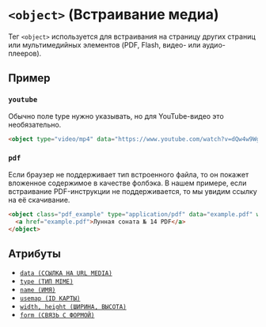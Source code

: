 # `<object>` (Встраивание медиа)

Тег `<object>` используется для встраивания на страницу других страниц или мультимедийных элементов (PDF, Flash, видео- или аудио-плееров).

## Пример

### `youtube`

Обычно поле type нужно указывать, но для YouTube-видео это необязательно.

```html
<object type="video/mp4" data="https://www.youtube.com/watch?v=dQw4w9WgXcQ" width="1280" height="720"></object>
```

### `pdf`

Если браузер не поддерживает тип встроенного файла, то он покажет вложенное содержимое в качестве фолбэка. В нашем примере, если встраивание PDF-инструкции не поддерживается, то мы увидим ссылку на её скачивание.

```html
<object class="pdf_example" type="application/pdf" data="example.pdf" width="600" height="700">
  <a href="example.pdf">Лунная соната № 14 PDF</a>
</object>
```

## Атрибуты

- [`data (ССЫЛКА НА URL MEDIA)`](<../ATTRIBUTES/data (ССЫЛКА НА URL MEDIA).md>)
- [`type (ТИП MIME)`](<../ATTRIBUTES/type (ТИП MIME).md>)
- [`name (ИМЯ)`](<../ATTRIBUTES/name (ИМЯ).md>)
- [`usemap (ID КАРТЫ)`](<../ATTRIBUTES/usemap (ID КАРТЫ).md>)
- [`width, height (ШИРИНА, ВЫСОТА)`](<../ATTRIBUTES/width, height (ШИРИНА, ВЫСОТА).md>)
- [`form (СВЯЗЬ С ФОРМОЙ)`](<../ATTRIBUTES FORM/form (СВЯЗЬ С ФОРМОЙ).md>)
